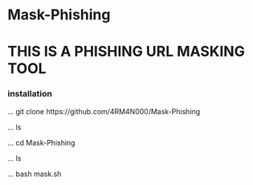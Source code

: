 # Mask-Phishing #
# THIS IS A PHISHING URL MASKING TOOL #

<h3>installation</h3>
...
git clone https://github.com/4RM4N000/Mask-Phishing

...
ls

...
cd Mask-Phishing

...
ls

...
bash mask.sh
